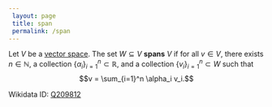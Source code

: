 ```yaml
---
 layout: page
 title: span
 permalink: /span
---
```

Let $V$ be a [vector space](https://defsmath.github.io/DefsMath/vector_space). The set $W \subseteq V$ **spans** $V$ if for all $v \in V$, there exists $n \in \mathbb N$, a collection $\{\alpha_i\}_{i=1}^n \subset \mathbb R$, and a collection $\{v_i\}_{i=1}^n \subset W$ such that $$v = \sum_{i=1}^n \alpha_i v_i.$$

Wikidata ID: [Q209812](https://www.wikidata.org/wiki/Q209812)